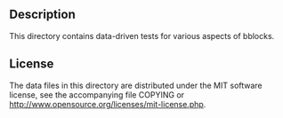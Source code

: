 Description
------------

This directory contains data-driven tests for various aspects of bblocks.

License
--------

The data files in this directory are distributed under the MIT software
license, see the accompanying file COPYING or
http://www.opensource.org/licenses/mit-license.php.

